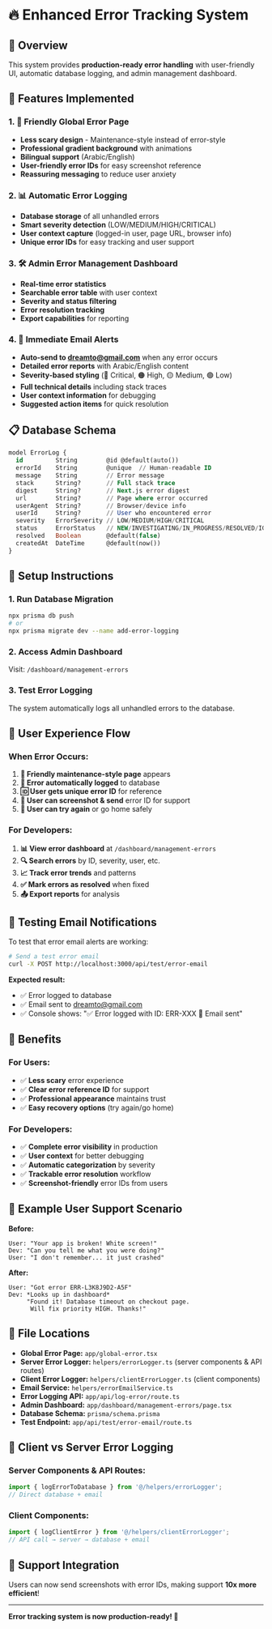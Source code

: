 # 🔥 Enhanced Error Tracking System

## 🎯 Overview
This system provides **production-ready error handling** with user-friendly UI, automatic database logging, and admin management dashboard.

## 🚀 Features Implemented

### 1. **🎨 Friendly Global Error Page**
- **Less scary design** - Maintenance-style instead of error-style
- **Professional gradient background** with animations
- **Bilingual support** (Arabic/English)
- **User-friendly error IDs** for easy screenshot reference
- **Reassuring messaging** to reduce user anxiety

### 2. **📊 Automatic Error Logging**
- **Database storage** of all unhandled errors
- **Smart severity detection** (LOW/MEDIUM/HIGH/CRITICAL)
- **User context capture** (logged-in user, page URL, browser info)
- **Unique error IDs** for easy tracking and user support

### 3. **🛠️ Admin Error Management Dashboard**
- **Real-time error statistics** 
- **Searchable error table** with user context
- **Severity and status filtering**
- **Error resolution tracking**
- **Export capabilities** for reporting

### 4. **📧 Immediate Email Alerts**
- **Auto-send to dreamto@gmail.com** when any error occurs
- **Detailed error reports** with Arabic/English content
- **Severity-based styling** (🔴 Critical, 🟠 High, 🟡 Medium, 🟢 Low)
- **Full technical details** including stack traces
- **User context information** for debugging
- **Suggested action items** for quick resolution

## 📋 Database Schema

```sql
model ErrorLog {
  id         String        @id @default(auto())
  errorId    String        @unique  // Human-readable ID
  message    String        // Error message
  stack      String?       // Full stack trace
  digest     String?       // Next.js error digest
  url        String?       // Page where error occurred
  userAgent  String?       // Browser/device info
  userId     String?       // User who encountered error
  severity   ErrorSeverity // LOW/MEDIUM/HIGH/CRITICAL
  status     ErrorStatus   // NEW/INVESTIGATING/IN_PROGRESS/RESOLVED/IGNORED
  resolved   Boolean       @default(false)
  createdAt  DateTime      @default(now())
}
```

## 🔧 Setup Instructions

### 1. **Run Database Migration**
```bash
npx prisma db push
# or
npx prisma migrate dev --name add-error-logging
```

### 2. **Access Admin Dashboard**
Visit: `/dashboard/management-errors`

### 3. **Test Error Logging**
The system automatically logs all unhandled errors to the database.

## 📱 User Experience Flow

### When Error Occurs:
1. **🔧 Friendly maintenance-style page** appears
2. **📝 Error automatically logged** to database
3. **🆔 User gets unique error ID** for reference
4. **📸 User can screenshot & send** error ID for support
5. **🔄 User can try again** or go home safely

### For Developers:
1. **📊 View error dashboard** at `/dashboard/management-errors`
2. **🔍 Search errors** by ID, severity, user, etc.
3. **📈 Track error trends** and patterns
4. **✅ Mark errors as resolved** when fixed
5. **📤 Export reports** for analysis

## 🧪 Testing Email Notifications

To test that error email alerts are working:

```bash
# Send a test error email
curl -X POST http://localhost:3000/api/test/error-email
```

**Expected result:**
- ✅ Error logged to database
- ✅ Email sent to dreamto@gmail.com
- ✅ Console shows: "✅ Error logged with ID: ERR-XXX 📧 Email sent"

## 🎯 Benefits

### **For Users:**
- ✅ **Less scary** error experience
- ✅ **Clear error reference ID** for support
- ✅ **Professional appearance** maintains trust
- ✅ **Easy recovery options** (try again/go home)

### **For Developers:**
- ✅ **Complete error visibility** in production
- ✅ **User context** for better debugging
- ✅ **Automatic categorization** by severity
- ✅ **Trackable error resolution** workflow
- ✅ **Screenshot-friendly** error IDs from users

## 🌟 Example User Support Scenario

**Before:**
```
User: "Your app is broken! White screen!"
Dev: "Can you tell me what you were doing?"
User: "I don't remember... it just crashed"
```

**After:**
```
User: "Got error ERR-L3K8J9D2-A5F"
Dev: *Looks up in dashboard* 
     "Found it! Database timeout on checkout page. 
      Will fix priority HIGH. Thanks!"
```

## 🔗 File Locations

- **Global Error Page:** `app/global-error.tsx`
- **Server Error Logger:** `helpers/errorLogger.ts` (server components & API routes)
- **Client Error Logger:** `helpers/clientErrorLogger.ts` (client components)
- **Email Service:** `helpers/errorEmailService.ts`
- **Error Logging API:** `app/api/log-error/route.ts`
- **Admin Dashboard:** `app/dashboard/management-errors/page.tsx`
- **Database Schema:** `prisma/schema.prisma`
- **Test Endpoint:** `app/api/test/error-email/route.ts`

## 📱 Client vs Server Error Logging

### **Server Components & API Routes:**
```typescript
import { logErrorToDatabase } from '@/helpers/errorLogger';
// Direct database + email
```

### **Client Components:**
```typescript
import { logClientError } from '@/helpers/clientErrorLogger';  
// API call → server → database + email
```

## 📧 Support Integration

Users can now send screenshots with error IDs, making support **10x more efficient**!

---

**Error tracking system is now production-ready! 🎉** 